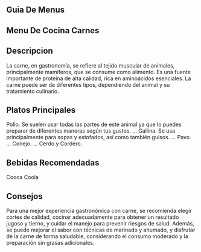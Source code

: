 ## Guia De Menus

## Menu De Cocina Carnes

## Descripcion 
La carne, en gastronomía, se refiere al tejido muscular de animales, principalmente mamíferos, que se consume como alimento. Es una fuente importante de proteína de alta calidad, rica en aminoácidos esenciales. La carne puede ser de diferentes tipos, dependiendo del animal y su tratamiento culinario. 

## Platos Principales
Pollo. Se suelen usar todas las partes de este animal ya que lo puedes preparar de diferentes maneras según tus gustos. ...
Gallina. Se usa principalmente para sopas y estofados, así como también guisos. ...
Pavo. ...
Conejo. ...
Cerdo y Cordero.

## Bebidas Recomendadas 
Cooca Coola

## Consejos
Para una mejor experiencia gastronómica con carne, se recomienda elegir cortes de calidad, cocinar adecuadamente para obtener un resultado jugoso y tierno, y cuidar el manejo para prevenir riesgos de salud. Además, se puede mejorar el sabor con técnicas de marinado y ahumado, y disfrutar de la carne de forma saludable, considerando el consumo moderado y la preparación sin grasas adicionales. 